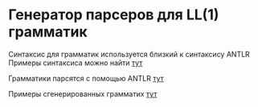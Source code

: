 # Генератор парсеров для LL(1) грамматик
Синтаксис для грамматик используется близкий к синтаксису ANTLR
Примеры синтаксиса можно найти [тут](parser-generator/src/test/kotlin/test_grammars)

Грамматики парсятся с помощью ANTLR [тут](parser-generator/src/main/kotlin/antlr4)

Примеры сгенерированных грамматих [тут](parser-generator/src/test/kotlin/test_grammars/generated)
